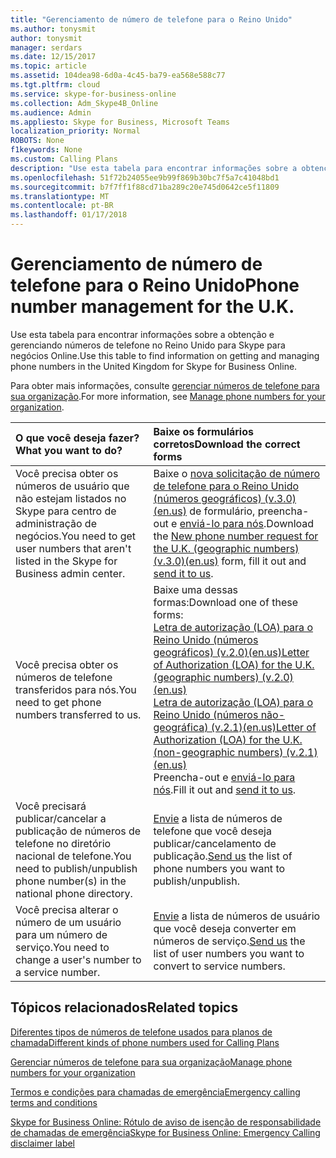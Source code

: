 ```yaml
---
title: "Gerenciamento de número de telefone para o Reino Unido"
ms.author: tonysmit
author: tonysmit
manager: serdars
ms.date: 12/15/2017
ms.topic: article
ms.assetid: 104dea98-6d0a-4c45-ba79-ea568e588c77
ms.tgt.pltfrm: cloud
ms.service: skype-for-business-online
ms.collection: Adm_Skype4B_Online
ms.audience: Admin
ms.appliesto: Skype for Business, Microsoft Teams
localization_priority: Normal
ROBOTS: None
f1keywords: None
ms.custom: Calling Plans
description: "Use esta tabela para encontrar informações sobre a obtenção e gerenciando números de telefone no Reino Unido para Skype para negócios Online."
ms.openlocfilehash: 51f72b24055ee9b99f869b30bc7f5a7c41048bd1
ms.sourcegitcommit: b7f7ff1f88cd71ba289c20e745d0642ce5f11809
ms.translationtype: MT
ms.contentlocale: pt-BR
ms.lasthandoff: 01/17/2018
---
```

# <a name="phone-number-management-for-the-uk"></a><span data-ttu-id="56b72-103">Gerenciamento de número de telefone para o Reino Unido</span><span class="sxs-lookup"><span data-stu-id="56b72-103">Phone number management for the U.K.</span></span>

<span data-ttu-id="56b72-104">Use esta tabela para encontrar informações sobre a obtenção e gerenciando números de telefone no Reino Unido para Skype para negócios Online.</span><span class="sxs-lookup"><span data-stu-id="56b72-104">Use this table to find information on getting and managing phone numbers in the United Kingdom for Skype for Business Online.</span></span> 
  
<span data-ttu-id="56b72-105">Para obter mais informações, consulte [gerenciar números de telefone para sua organização](manage-phone-numbers-for-your-organization.md).</span><span class="sxs-lookup"><span data-stu-id="56b72-105">For more information, see [Manage phone numbers for your organization](manage-phone-numbers-for-your-organization.md).</span></span>
  
|<span data-ttu-id="56b72-106">**O que você deseja fazer?**</span><span class="sxs-lookup"><span data-stu-id="56b72-106">**What you want to do?**</span></span>|<span data-ttu-id="56b72-107">**Baixe os formulários corretos**</span><span class="sxs-lookup"><span data-stu-id="56b72-107">**Download the correct forms**</span></span>|
|:-----|:-----|
|<span data-ttu-id="56b72-108">Você precisa obter os números de usuário que não estejam listados no Skype para centro de administração de negócios.</span><span class="sxs-lookup"><span data-stu-id="56b72-108">You need to get user numbers that aren't listed in the Skype for Business admin center.</span></span>  <br/> |<span data-ttu-id="56b72-109">Baixe o [nova solicitação de número de telefone para o Reino Unido (números geográficos) (v.3.0)(en.us)](../../downloads/nnew-phone-number-request-for-the-u.k.-(geographic-numbers)-(v.3.0)-(en.us).pdf) de formulário, preencha-out e [enviá-lo para nós](mailto:ptneu@microsoft.com).</span><span class="sxs-lookup"><span data-stu-id="56b72-109">Download the [New phone number request for the U.K. (geographic numbers) (v.3.0)(en.us)](../../downloads/nnew-phone-number-request-for-the-u.k.-(geographic-numbers)-(v.3.0)-(en.us).pdf) form, fill it out and [send it to us](mailto:ptneu@microsoft.com).</span></span>  <br/> |
|<span data-ttu-id="56b72-110">Você precisa obter os números de telefone transferidos para nós.</span><span class="sxs-lookup"><span data-stu-id="56b72-110">You need to get phone numbers transferred to us.</span></span>  <br/> |<span data-ttu-id="56b72-111">Baixe uma dessas formas:</span><span class="sxs-lookup"><span data-stu-id="56b72-111">Download one of these forms:</span></span> <br/> <span data-ttu-id="56b72-112">[Letra de autorização (LOA) para o Reino Unido (números geográficos) (v.2.0)(en.us)](../../downloads/LOA-forms/letter-of-authorization-(loa)-for-the-u.k.-(geographic-numbers)-(v.2.0)-(en.us).pdf)</span><span class="sxs-lookup"><span data-stu-id="56b72-112">[Letter of Authorization (LOA) for the U.K. (geographic numbers) (v.2.0)(en.us)](../../downloads/LOA-forms/letter-of-authorization-(loa)-for-the-u.k.-(geographic-numbers)-(v.2.0)-(en.us).pdf)</span></span> <br/> <span data-ttu-id="56b72-113">[Letra de autorização (LOA) para o Reino Unido (números não-geográfica) (v.2.1)(en.us)](../../downloads/LOA-forms/letter-of-authorization-(loa)-for-the-u.k.-(non-geographic-numbers)-(v.2.1)-(en.us).pdf)</span><span class="sxs-lookup"><span data-stu-id="56b72-113">[Letter of Authorization (LOA) for the U.K. (non-geographic numbers) (v.2.1)(en.us)](../../downloads/LOA-forms/letter-of-authorization-(loa)-for-the-u.k.-(non-geographic-numbers)-(v.2.1)-(en.us).pdf)</span></span> <br/>  <span data-ttu-id="56b72-114">Preencha-out e [enviá-lo para nós](mailto:ptneu@microsoft.com).</span><span class="sxs-lookup"><span data-stu-id="56b72-114">Fill it out and [send it to us](mailto:ptneu@microsoft.com).</span></span>  <br/> |
|<span data-ttu-id="56b72-115">Você precisará publicar/cancelar a publicação de números de telefone no diretório nacional de telefone.</span><span class="sxs-lookup"><span data-stu-id="56b72-115">You need to publish/unpublish phone number(s) in the national phone directory.</span></span>  <br/> |<span data-ttu-id="56b72-116">[Envie](mailto:ptneu@microsoft.com) a lista de números de telefone que você deseja publicar/cancelamento de publicação.</span><span class="sxs-lookup"><span data-stu-id="56b72-116">[Send us](mailto:ptneu@microsoft.com) the list of phone numbers you want to publish/unpublish.</span></span> <br/> |
|<span data-ttu-id="56b72-117">Você precisa alterar o número de um usuário para um número de serviço.</span><span class="sxs-lookup"><span data-stu-id="56b72-117">You need to change a user's number to a service number.</span></span>  <br/> |<span data-ttu-id="56b72-118">[Envie](mailto:ptneu@microsoft.com ) a lista de números de usuário que você deseja converter em números de serviço.</span><span class="sxs-lookup"><span data-stu-id="56b72-118">[Send us](mailto:ptneu@microsoft.com ) the list of user numbers you want to convert to service numbers.</span></span> <br/> |
   
## <a name="related-topics"></a><span data-ttu-id="56b72-119">Tópicos relacionados</span><span class="sxs-lookup"><span data-stu-id="56b72-119">Related topics</span></span>
[<span data-ttu-id="56b72-120">Diferentes tipos de números de telefone usados para planos de chamada</span><span class="sxs-lookup"><span data-stu-id="56b72-120">Different kinds of phone numbers used for Calling Plans</span></span>](../different-kinds-of-phone-numbers-used-for-calling-plans.md)

[<span data-ttu-id="56b72-121">Gerenciar números de telefone para sua organização</span><span class="sxs-lookup"><span data-stu-id="56b72-121">Manage phone numbers for your organization</span></span>](manage-phone-numbers-for-your-organization.md)

[<span data-ttu-id="56b72-122">Termos e condições para chamadas de emergência</span><span class="sxs-lookup"><span data-stu-id="56b72-122">Emergency calling terms and conditions</span></span>](../emergency-calling-terms-and-conditions.md)

[<span data-ttu-id="56b72-123">Skype for Business Online: Rótulo de aviso de isenção de responsabilidade de chamadas de emergência</span><span class="sxs-lookup"><span data-stu-id="56b72-123">Skype for Business Online: Emergency Calling disclaimer label</span></span>](https://go.microsoft.com/fwlink/?LinkID=692099)

